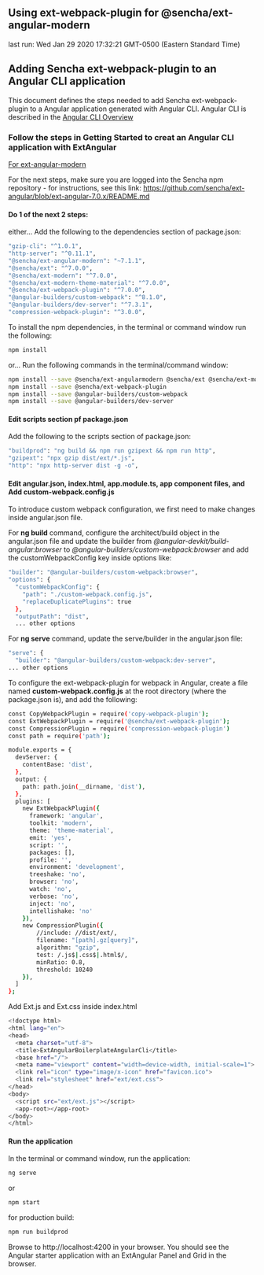 ## Using ext-webpack-plugin for @sencha/ext-angular-modern

last run: Wed Jan 29 2020 17:32:21 GMT-0500 (Eastern Standard Time)

## Adding Sencha ext-webpack-plugin to an Angular CLI application

This document defines the steps needed to add Sencha ext-webpack-plugin to a Angular application generated with Angular CLI.  Angular CLI is described in the [Angular CLI Overview](https://cli.angular.io/)

### Follow the steps in Getting Started to creat an Angular CLI application with ExtAngular

[For ext-angular-modern](https://github.com/sencha/ext-angular/blob/ext-angular-7.1.1/packages/ext-angular-modern/GETTING_STARTED.md)

For the next steps, make sure you are logged into the Sencha npm repository - for instructions, see this link: https://github.com/sencha/ext-angular/blob/ext-angular-7.0.x/README.md

#### Do 1 of the next 2 steps:

either...
Add the following to the dependencies section of package.json:

```sh
"gzip-cli": "^1.0.1",
"http-server": "^0.11.1",
"@sencha/ext-angular-modern": "~7.1.1",
"@sencha/ext": "^7.0.0",
"@sencha/ext-modern": "^7.0.0",
"@sencha/ext-modern-theme-material": "^7.0.0",
"@sencha/ext-webpack-plugin": "^7.0.0",
"@angular-builders/custom-webpack": "^8.1.0",
"@angular-builders/dev-server": "^7.3.1",
"compression-webpack-plugin": "^3.0.0",
```

To install the npm dependencies, in the terminal or command window run the following:

```sh
npm install
```

or...
Run the following commands in the terminal/command window:

```sh
npm install --save @sencha/ext-angularmodern @sencha/ext @sencha/ext-modern @sencha/ext-modern-theme-material
npm install --save @sencha/ext-webpack-plugin
npm install --save @angular-builders/custom-webpack
npm install --save @angular-builders/dev-server
```

#### Edit scripts section pf package.json

Add the following to the scripts section of package.json:

```sh
"buildprod": "ng build && npm run gzipext && npm run http",
"gzipext": "npx gzip dist/ext/*.js",
"http": "npx http-server dist -g -o",
```

#### Edit angular.json, index.html, app.module.ts, app component files, and Add custom-webpack.config.js

To introduce custom webpack configuration, we first need to make changes inside angular.json file.

For **ng build** command, configure the architect/build object in the angular.json file and update the builder from *@angular-devkit/build-angular:browser* to *@angular-builders/custom-webpack:browser* and add the customWebpackConfig key inside options like:

 ```sh
 "builder": "@angular-builders/custom-webpack:browser",
 "options": {
   "customWebpackConfig": {
     "path": "./custom-webpack.config.js",
     "replaceDuplicatePlugins": true
   },
   "outputPath": "dist",
   ... other options
```

For **ng serve** command, update the serve/builder in the angular.json file:

 ```sh
 "serve": {
   "builder": "@angular-builders/custom-webpack:dev-server",
... other options
```

To configure the ext-webpack-plugin for webpack in Angular, create a file named **custom-webpack.config.js** at the root directory (where the package.json is), and add the following:
```sh
const CopyWebpackPlugin = require('copy-webpack-plugin');
const ExtWebpackPlugin = require('@sencha/ext-webpack-plugin');
const CompressionPlugin = require('compression-webpack-plugin')
const path = require('path');

module.exports = {
  devServer: {
    contentBase: 'dist',
  },
  output: {
    path: path.join(__dirname, 'dist'),
  },
  plugins: [
    new ExtWebpackPlugin({
      framework: 'angular',
      toolkit: 'modern',
      theme: 'theme-material',
      emit: 'yes',
      script: '',
      packages: [],
      profile: '',
      environment: 'development',
      treeshake: 'no',
      browser: 'no',
      watch: 'no',
      verbose: 'no',
      inject: 'no',
      intellishake: 'no'
    }),
    new CompressionPlugin({
        //include: //dist/ext/,
        filename: "[path].gz[query]",
        algorithm: "gzip",
        test: /.js$|.css$|.html$/,
        minRatio: 0.8,
        threshold: 10240
    }),
  ]
};
```


Add Ext.js and Ext.css inside index.html

```sh
<!doctype html>
<html lang="en">
<head>
  <meta charset="utf-8">
  <title>ExtAngularBoilerplateAngularCli</title>
  <base href="/">
  <meta name="viewport" content="width=device-width, initial-scale=1">
  <link rel="icon" type="image/x-icon" href="favicon.ico">
  <link rel="stylesheet" href="ext/ext.css">
</head>
<body>
  <script src="ext/ext.js"></script>
  <app-root></app-root>
</body>
</html>
```


#### Run the application

In the terminal or command window, run the application:

```sh
ng serve
```

or

```sh
npm start
```

for production build:

```sh
npm run buildprod
```


Browse to http://localhost:4200 in your browser.  You should see the Angular starter application with an ExtAngular Panel and Grid in the browser.
